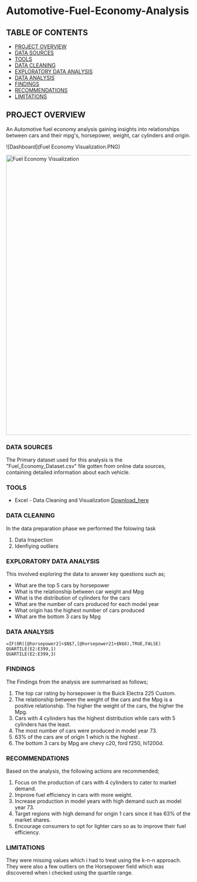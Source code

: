 # Automotive-Fuel-Economy-Analysis

## TABLE OF CONTENTS

 - [PROJECT OVERVIEW](#project-overview)
 - [DATA SOURCES](#data-sources)
 - [TOOLS](#tools)
 - [DATA CLEANING](#data-cleaning)
 - [EXPLORATORY DATA ANALYSIS](#exploratory-data-analysis)
 - [DATA ANALYSIS](#data-analysis)
 - [FINDINGS](#findings)
 - [RECOMMENDATIONS](#recommendations)
 - [LIMITATIONS](#limitations)

## PROJECT OVERVIEW

An Automotive fuel economy analysis gaining insights into relationships between cars and their mpg's, horsepower, weight, car cylinders and origin.

![Dashboard](Fuel Economy Visualization.PNG)

<img width="763" alt="Fuel Economy Visualization" src="https://github.com/user-attachments/assets/ace00639-b624-47a4-86ca-8a8db24ba645">


### DATA SOURCES

The Primary dataset used for this analysis is the "Fuel_Economy_Dataset.csv" file gotten from online data sources, containing detailed information about each vehicle.

### TOOLS
- Excel - Data Cleaning and Visualization [Download_here](https://microsoft.com)

### DATA CLEANING

In the data preparation phase we performed the folowing task
1. Data Inspection
2. Idenfiying outliers

### EXPLORATORY DATA ANALYSIS
This involved exploring the data to answer key questions such as;

 - What are the top 5 cars by horsepower
 - What is the relationship between car weight and Mpg
 - What is the distribution of cylinders for the cars
 - What are the number of cars produced for each model year
 - What origin has the highest number of cars produced
 - What are the bottom 3 cars by Mpg

### DATA ANALYSIS

```Excel
=IF(OR([@horsepower2]<$N$7,[@horsepower2]>$N$6),TRUE,FALSE)
QUARTILE(E2:E399,1)
QUARTILE(E2:E399,3)
```
### FINDINGS

The Findings from the analysis are summarised as follows;
1. The top car rating by horsepower is the Buick Electra 225 Custom.
2. The relationship between the weight of the cars and the Mpg is a positive relationship. The higher the weight of the cars, the higher the Mpg.
3. Cars with 4 cylinders has the highest distribution while cars with 5 cylinders has the least.
4. The most number of cars were produced in model year 73.
5. 63% of the cars are of origin 1 which is the highest .
6. The bottom 3 cars by Mpg are chevy c20, ford f250, hi1200d.

### RECOMMENDATIONS
Based on the analysis, the following actions are recommended;
1. Focus on the production of cars with 4 cylinders to cater to market demand.
2. Improve fuel efficiency in cars with more weight.
3. Increase production in model years with high demand such as model year 73.
4. Target regions with high demand for origin 1 cars since it has 63% of the market shares.
5. Encourage consumers to opt for lighter cars so as to improve their fuel efficiency.


### LIMITATIONS

They were missing values which i had to treat using the k-n-n approach. They were also a few outliers on the Horsepower field which was discovered when i checked using the quartile range.
